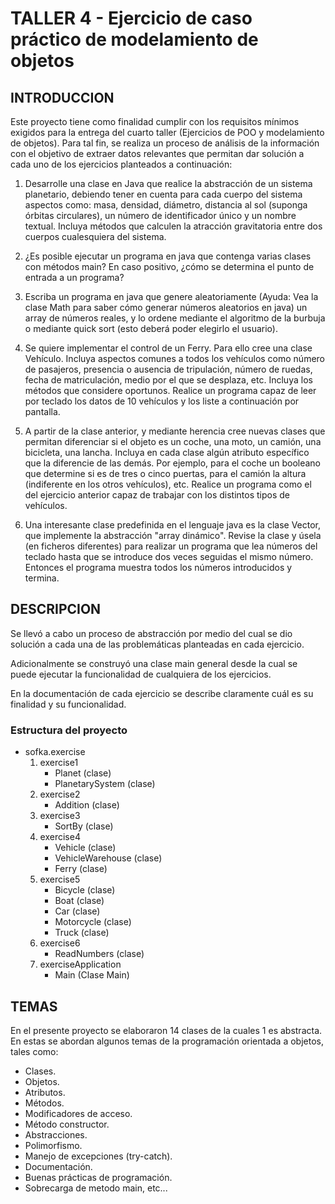 # TALLER 4 - Ejercicio de caso práctico de modelamiento de objetos

## INTRODUCCION

Este proyecto tiene como finalidad cumplir con los requisitos mínimos exigidos para la entrega del cuarto taller (Ejercicios de POO y modelamiento de objetos). Para tal fin, se realiza un proceso de análisis de la información con el objetivo de extraer datos relevantes que permitan dar solución a cada uno de los ejercicios planteados a continuación:

1. Desarrolle una clase en Java que realice la abstracción de un sistema planetario, debiendo tener en cuenta para cada cuerpo del sistema aspectos como: masa, densidad, diámetro, distancia al sol (suponga órbitas circulares), un número de identificador único y un nombre textual. Incluya métodos que calculen la atracción gravitatoria entre dos cuerpos cualesquiera del sistema.

2. ¿Es posible ejecutar un programa en java que contenga varias clases con métodos main? En caso positivo, ¿cómo se determina el punto de entrada a un programa?

3. Escriba un programa en java que genere aleatoriamente (Ayuda: Vea la clase Math para saber cómo generar números aleatorios en java) un array de números reales, y lo ordene mediante el algoritmo de la burbuja o mediante quick sort (esto deberá poder elegirlo el usuario).

4. Se quiere implementar el control de un Ferry. Para ello cree una clase Vehículo. Incluya aspectos comunes a todos los vehículos como número de pasajeros, presencia o ausencia de tripulación, número de ruedas, fecha de matriculación, medio por el que se desplaza, etc. Incluya los métodos que considere oportunos. Realice un programa capaz de leer por teclado los datos de 10 vehículos y los liste a continuación por pantalla.

5. A partir de la clase anterior, y mediante herencia cree nuevas clases que permitan diferenciar si el objeto es un coche, una moto, un camión, una bicicleta, una lancha. Incluya en cada clase algún atributo específico que la diferencie de las demás. Por ejemplo, para el coche un booleano que determine si es de tres o cinco puertas, para el camión la altura (indiferente en los otros vehículos), etc. Realice un programa como el del ejercicio anterior capaz de trabajar con los distintos tipos de vehículos.

6. Una interesante clase predefinida en el lenguaje java es la clase Vector, que implemente la abstracción "array dinámico". Revise la clase y úsela (en ficheros diferentes) para realizar un programa que lea números del teclado hasta que se introduce dos veces seguidas el mismo número. Entonces el programa muestra todos los números introducidos y termina.

## DESCRIPCION

Se llevó a cabo un proceso de abstracción por medio del cual se dio solución a cada una de las problemáticas planteadas en cada ejercicio. 

Adicionalmente se construyó una clase main general desde la cual se puede ejecutar la funcionalidad de cualquiera de los ejercicios. 

En la documentación de cada ejercicio se describe claramente cuál es su finalidad y su funcionalidad.


### Estructura del proyecto
- sofka.exercise
	1. exercise1
		- Planet (clase)
		- PlanetarySystem (clase)
	2. exercise2
		- Addition (clase)
	3. exercise3
		- SortBy (clase)
	4. exercise4
		- Vehicle (clase)
		- VehicleWarehouse (clase)
		- Ferry (clase)
	5. exercise5
		- Bicycle (clase)
		- Boat (clase)
		- Car (clase)
		- Motorcycle (clase)
		- Truck (clase)
	6. exercise6
		- ReadNumbers (clase)
	7. exerciseApplication
		- Main (Clase Main)


## TEMAS

En el presente proyecto se elaboraron 14 clases de la cuales 1 es abstracta. En estas se abordan algunos temas de la programación orientada a objetos, tales como:

- Clases.
- Objetos.
- Atributos.
- Métodos.
- Modificadores de acceso.
- Método constructor.
- Abstracciones.
- Polimorfismo.
- Manejo de excepciones (try-catch).
- Documentación.
- Buenas prácticas de programación.
- Sobrecarga de metodo main, etc...

